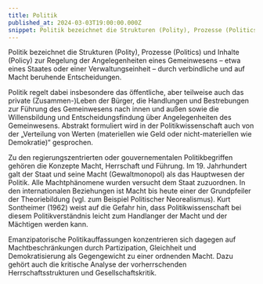 ```yaml
---
title: Politik
published_at: 2024-03-03T19:00:00.000Z
snippet: Politik bezeichnet die Strukturen (Polity), Prozesse (Politics) und Inhalte (Policy) zur Regelung der Angelegenheiten eines Gemeinwesens.
---
```

<p></p>

<p>Politik bezeichnet die Strukturen (Polity), Prozesse (Politics) und Inhalte (Policy) zur Regelung der Angelegenheiten eines Gemeinwesens – etwa eines Staates oder einer Verwaltungseinheit – durch verbindliche und auf Macht beruhende Entscheidungen.</p>

<p>Politik regelt dabei insbesondere das öffentliche, aber teilweise auch das private (Zusammen-)Leben der Bürger, die Handlungen und Bestrebungen zur Führung des Gemeinwesens nach innen und außen sowie die Willensbildung und Entscheidungsfindung über Angelegenheiten des Gemeinwesens. Abstrakt formuliert wird in der Politikwissenschaft auch von der „Verteilung von Werten (materiellen wie Geld oder nicht-materiellen wie Demokratie)“ gesprochen.</p>

<p>Zu den regierungszentrierten oder gouvernementalen Politikbegriffen gehören die Konzepte Macht, Herrschaft und Führung. Im 19. Jahrhundert galt der Staat und seine Macht (Gewaltmonopol) als das Hauptwesen der Politik. Alle Machtphänomene wurden versucht dem Staat zuzuordnen. In den internationalen Beziehungen ist Macht bis heute einer der Grundpfeiler der Theoriebildung (vgl. zum Beispiel Politischer Neorealismus). Kurt Sontheimer (1962) weist auf die Gefahr hin, dass Politikwissenschaft bei diesem Politikverständnis leicht zum Handlanger der Macht und der Mächtigen werden kann.</p>

<p>Emanzipatorische Politikauffassungen konzentrieren sich dagegen auf Machtbeschränkungen durch Partizipation, Gleichheit und Demokratisierung als Gegengewicht zu einer ordnenden Macht. Dazu gehört auch die kritische Analyse der vorherrschenden Herrschaftsstrukturen und Gesellschaftskritik.</p>
